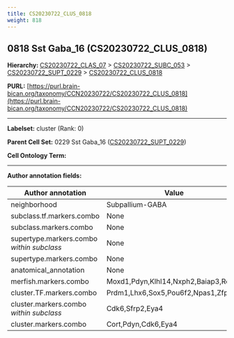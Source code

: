 ```yaml
---
title: CS20230722_CLUS_0818
weight: 818
---
```

## 0818 Sst Gaba_16 (CS20230722_CLUS_0818)
<b>Hierarchy: </b>
[CS20230722_CLAS_07](../CS20230722_CLAS_07) >
[CS20230722_SUBC_053](../CS20230722_SUBC_053) >
[CS20230722_SUPT_0229](../CS20230722_SUPT_0229) >
[CS20230722_CLUS_0818](../CS20230722_CLUS_0818)

**PURL:** [https://purl.brain-bican.org/taxonomy/CCN20230722/CS20230722_CLUS_0818](https://purl.brain-bican.org/taxonomy/CCN20230722/CS20230722_CLUS_0818)

---


**Labelset:** cluster (Rank: 0)

**Parent Cell Set:** 0229 Sst Gaba_16 ([CS20230722_SUPT_0229](../CS20230722_SUPT_0229))



**Cell Ontology Term:** 

[MARKER GENES.]: #


---

[TRANSFERRED ANNOTATIONS.]: #


[AUTHOR ANNOTATION FIELDS.]: #


**Author annotation fields:**

| Author annotation | Value |
|-------------------|-------|
|neighborhood|Subpallium-GABA|
|subclass.tf.markers.combo|None|
|subclass.markers.combo|None|
|supertype.markers.combo _within subclass_|None|
|supertype.markers.combo|None|
|anatomical_annotation|None|
|merfish.markers.combo|Moxd1,Pdyn,Klhl14,Nxph2,Baiap3,Reln|
|cluster.TF.markers.combo|Prdm1,Lhx6,Sox5,Pou6f2,Npas1,Zfp536|
|cluster.markers.combo _within subclass_|Cdk6,Sfrp2,Eya4|
|cluster.markers.combo|Cort,Pdyn,Cdk6,Eya4|
